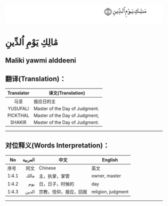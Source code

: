 ![001_004](images/001_004.gif)

# مَٰالِكِ يَوْمِ اُلدِّينِ

## Maliki yawmi alddeeni

## 翻译(Translation)：

|Translator | 译文(Translation)|
|:---:|---|
|马坚  |	报应日的主|
|YUSUFALI  |	Master of the Day of Judgment. |
|PICKTHAL  |	Master of the Day of Judgment, |
|SHAKIR  |	Master of the Day of Judgment.|

---

## 对位释义(Words Interpretation)：

|No | العربية | 中文 | English|
|---|---:|---|---|
|序号|阿文|Chinese|英文|
|1:4.1  |	مالك  |	主，执掌，掌管  |	owner, master|
|1:4.2  |	يوم  |	日，日子，时候的  |	day|
|1:4.3  |	الدين  |	宗教，信仰，报应，回报  |	religion, judgment|

---
